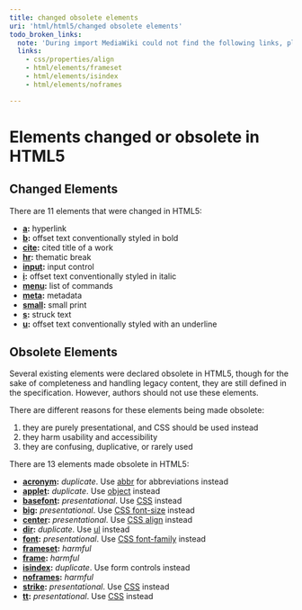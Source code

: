 ```yaml
---
title: changed obsolete elements
uri: 'html/html5/changed obsolete elements'
todo_broken_links:
  note: 'During import MediaWiki could not find the following links, please fix and adjust this list.'
  links:
    - css/properties/align
    - html/elements/frameset
    - html/elements/isindex
    - html/elements/noframes

---
```

# Elements changed or obsolete in HTML5

## Changed Elements

There are 11 elements that were changed in HTML5:

-   **[a](/html/elements/a):** hyperlink
-   **[b](/html/elements/b):** offset text conventionally styled in bold
-   **[cite](/html/elements/cite):** cited title of a work
-   **[hr](/html/elements/hr):** thematic break
-   **[input](/html/elements/input):** input control
-   **[i](/html/elements/i):** offset text conventionally styled in italic
-   **[menu](/html/elements/menu):** list of commands
-   **[meta](/html/elements/meta):** metadata
-   **[small](/html/elements/small):** small print
-   **[s](/html/elements/s):** struck text
-   **[u](/html/elements/u):** offset text conventionally styled with an underline

## Obsolete Elements

Several existing elements were declared obsolete in HTML5, though for the sake of completeness and handling legacy content, they are still defined in the specification. However, authors should not use these elements.

There are different reasons for these elements being made obsolete:

1.  they are purely presentational, and CSS should be used instead
2.  they harm usability and accessibility
3.  they are confusing, duplicative, or rarely used

There are 13 elements made obsolete in HTML5:

-   **[acronym](/html/elements/acronym):** *duplicate*. Use [abbr](/html/elements/abbr) for abbreviations instead
-   **[applet](/html/elements/applet):** *duplicate*. Use [object](/html/elements/object) instead
-   **[basefont](/html/elements/basefont):** *presentational*. Use [CSS](/css) instead
-   **[big](/html/elements/big):** *presentational*. Use [CSS font-size](/css/properties/font-size) instead
-   **[center](/html/elements/center):** *presentational*. Use [CSS align](/w/index.php?title=css/properties/align&action=edit&redlink=1) instead
-   **[dir](/html/elements/dir):** *duplicate*. Use [ul](/html/elements/ul) instead
-   **[font](/html/elements/font):** *presentational*. Use [CSS font-family](/css/properties/font-family) instead
-   **[frameset](/w/index.php?title=html/elements/frameset&action=edit&redlink=1):** *harmful*
-   **[frame](/html/elements/frame):** *harmful*
-   **[isindex](/w/index.php?title=html/elements/isindex&action=edit&redlink=1):** *duplicate*. Use form controls instead
-   **[noframes](/w/index.php?title=html/elements/noframes&action=edit&redlink=1):** *harmful*
-   **[strike](/html/elements/strike):** *presentational*. Use [CSS](/css) instead
-   **[tt](/html/elements/tt):** *presentational*. Use [CSS](/css) instead
